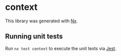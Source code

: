 # context

This library was generated with [Nx](https://nx.dev).

## Running unit tests

Run `nx test context` to execute the unit tests via [Jest](https://jestjs.io).
